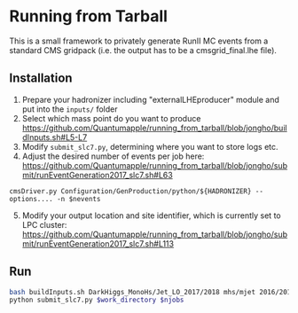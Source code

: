 # Running from Tarball

This is a small framework to privately generate RunII MC events from a standard CMS gridpack (i.e. the output has to be a cmsgrid_final.lhe file).

## Installation

1. Prepare your hadronizer including "externalLHEproducer" module and put into the `inputs/` folder
2. Select which mass point do you want to produce   
https://github.com/Quantumapple/running_from_tarball/blob/jongho/buildInputs.sh#L5-L7
3. Modify `submit_slc7.py`, determining where you want to store logs etc.  
4. Adjust the desired number of events per job here:  
https://github.com/Quantumapple/running_from_tarball/blob/jongho/submit/runEventGeneration2017_slc7.sh#L63  
```
cmsDriver.py Configuration/GenProduction/python/${HADRONIZER} --options.... -n $nevents
```
5. Modify your output location and site identifier, which is currently set to LPC cluster:  
https://github.com/Quantumapple/running_from_tarball/blob/jongho/submit/runEventGeneration2017_slc7.sh#L113

## Run

```bash
bash buildInputs.sh DarkHiggs_MonoHs/Jet_LO_2017/2018 mhs/mjet 2016/2017/2018
python submit_slc7.py $work_directory $njobs
```
